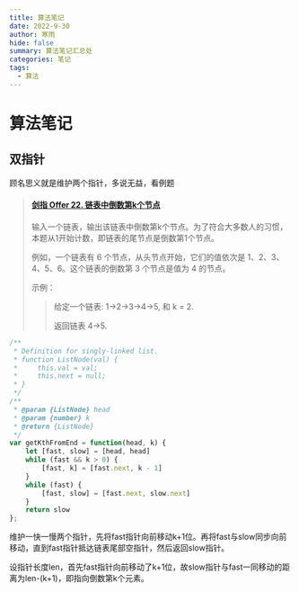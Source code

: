 ```yaml
---
title: 算法笔记
date: 2022-9-30
author: 寒雨
hide: false
summary: 算法笔记汇总处
categories: 笔记
tags:
  - 算法
---
```


# 算法笔记

## 双指针

顾名思义就是维护两个指针，多说无益，看例题

> #### [剑指 Offer 22. 链表中倒数第k个节点](https://leetcode.cn/problems/lian-biao-zhong-dao-shu-di-kge-jie-dian-lcof/)
>
> 输入一个链表，输出该链表中倒数第k个节点。为了符合大多数人的习惯，本题从1开始计数，即链表的尾节点是倒数第1个节点。
>
> 例如，一个链表有 6 个节点，从头节点开始，它们的值依次是 1、2、3、4、5、6。这个链表的倒数第 3 个节点是值为 4 的节点。
>
>  
>
> 示例：
>
> >  给定一个链表: 1->2->3->4->5, 和 k = 2.
> >
> > 返回链表 4->5.

~~~js
/**
 * Definition for singly-linked list.
 * function ListNode(val) {
 *     this.val = val;
 *     this.next = null;
 * }
 */
/**
 * @param {ListNode} head
 * @param {number} k
 * @return {ListNode}
 */
var getKthFromEnd = function(head, k) {
    let [fast, slow] = [head, head]
    while (fast && k > 0) {
        [fast, k] = [fast.next, k - 1]
    }
    while (fast) {
        [fast, slow] = [fast.next, slow.next]
    }
    return slow
};
~~~

维护一快一慢两个指针，先将fast指针向前移动k+1位。再将fast与slow同步向前移动，直到fast指针抵达链表尾部空指针，然后返回slow指针。

设指针长度len，首先fast指针向前移动了k+1位，故slow指针与fast一同移动的距离为len-(k+1)，即指向倒数第k个元素。